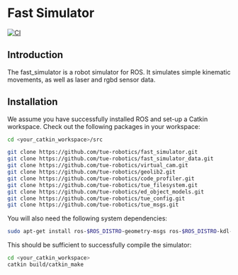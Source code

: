 # Fast Simulator

[![CI](https://github.com/tue-robotics/fast_simulator/workflows/CI/badge.svg)](https://github.com/tue-robotics/fast_simulator/actions)

## Introduction

The fast_simulator is a robot simulator for ROS. It simulates simple kinematic movements, as well as laser and rgbd sensor data.

## Installation

We assume you have successfully installed ROS and set-up a Catkin workspace. Check out the following packages in your workspace:

```bash
cd <your_catkin_workspace>/src

git clone https://github.com/tue-robotics/fast_simulator.git
git clone https://github.com/tue-robotics/fast_simulator_data.git
git clone https://github.com/tue-robotics/virtual_cam.git
git clone https://github.com/tue-robotics/geolib2.git
git clone https://github.com/tue-robotics/code_profiler.git
git clone https://github.com/tue-robotics/tue_filesystem.git
git clone https://github.com/tue-robotics/ed_object_models.git
git clone https://github.com/tue-robotics/tue_config.git
git clone https://github.com/tue-robotics/tue_msgs.git
```

You will also need the following system dependencies:

```bash
sudo apt-get install ros-$ROS_DISTRO-geometry-msgs ros-$ROS_DISTRO-kdl-parser yaml-cpp ros-$ROS_DISTRO-roslib ros-$ROS_DISTRO-navigation ros-$ROS_DISTRO-pcl-ros ros-$ROS_DISTRO-tf-conversions libassimp-dev ros-$ROS_DISTRO-image-transport ros-$ROS_DISTRO-common-msgs ros-$ROS_DISTRO-ros-comm ros-$ROS_DISTRO-message-generation ros-$ROS_DISTRO-stereo-msgs ros-$ROS_DISTRO-tf ros-$ROS_DISTRO-opencv2 ros-$ROS_DISTRO-std-msgs ros-$ROS_DISTRO-message-runtime ros-$ROS_DISTRO-sensor-msgs ros-$ROS_DISTRO-cv-bridge ros-$ROS_DISTRO-message-filters ros-$ROS_DISTRO-roscpp ros-$ROS_DISTRO-image-geometry
```

This should be sufficient to successfully compile the simulator:

```bash
cd <your_catkin_workspace>
catkin build/catkin_make
```
